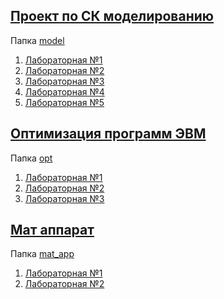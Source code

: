 [Проект по СК моделированию](https://docs.google.com/spreadsheets/d/1tnQTpO6tawxsNC92czHs5Ky_o5GuqKBQyFKCaBlHeH0/edit#gid=0)
---
Папка [model](/model)

1. [Лабораторная №1](/model/lab1)
1. [Лабораторная №2](/model/lab2)
1. [Лабораторная №3](/model/lab3)
1. [Лабораторная №4](/model/lab4)
1. [Лабораторная №5](/model/lab5)

[Оптимизация программ ЭВМ](https://docs.google.com/spreadsheets/d/1T-QrdMFIarlq8-EIh4YKtKOirJjsx05kk23SX0V3BXM/edit#gid=0)
---
Папка [opt](/opt)

1. [Лабораторная №1](/opt/lab1)
1. [Лабораторная №2](/opt/lab2)
1. [Лабораторная №3](/opt/lab3)

[Мат аппарат](https://1drv.ms/f/s!AuyOkCqygmRkhHEWu2VCLnR57wCN)  
---
Папка [mat_app](/mat_app)

1. [Лабораторная №1](/mat_app/lab1)
1. [Лабораторная №2](/mat_app/lab2)